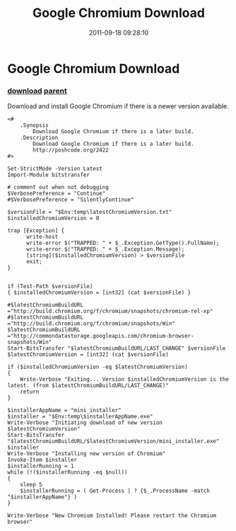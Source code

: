 ﻿---
pid:            2959
parent:         2422
children:       
poster:         MJWJ1
title:          Google Chromium Download
date:           2011-09-18 09:28:10
description:    Download and install Google Chromium if there is a newer version available.
format:         posh
---

# Google Chromium Download

### [download](2959.ps1) [parent](2422.md) 

Download and install Google Chromium if there is a newer version available.

```posh
<#
    .Synopsis
        Download Google Chromium if there is a later build.
    .Description
        Download Google Chromium if there is a later build.        
        http://poshcode.org/2422
#>

Set-StrictMode -Version Latest
Import-Module bitstransfer

# comment out when not debugging
$VerbosePreference = "Continue"
#$VerbosePreference = "SilentlyContinue"

$versionFile = "$Env:temp\latestChromiumVersion.txt"
$installedChromiumVersion = 0

trap [Exception] { 
      write-host
      write-error $("TRAPPED: " + $_.Exception.GetType().FullName); 
      write-error $("TRAPPED: " + $_.Exception.Message); 
      [string]($installedChromiumVersion) > $versionFile
      exit; 
}


if (Test-Path $versionFile)
{ $installedChromiumVersion = [int32] (cat $versionFile) }

#$latestChromiumBuildURL ="http://build.chromium.org/f/chromium/snapshots/chromium-rel-xp"
#$latestChromiumBuildURL ="http://build.chromium.org/f/chromium/snapshots/Win"
$latestChromiumBuildURL ="http://commondatastorage.googleapis.com/chromium-browser-snapshots/Win"
Start-BitsTransfer "$latestChromiumBuildURL/LAST_CHANGE" $versionFile
$latestChromiumVersion = [int32] (cat $versionFile)

if ($installedChromiumVersion -eq $latestChromiumVersion)
{ 
    Write-Verbose "Exiting... Version $installedChromiumVersion is the latest. (from $latestChromiumBuildURL/LAST_CHANGE)"
    return
}

$installerAppName = "mini_installer"
$installer = "$Env:temp\$installerAppName.exe"
Write-Verbose "Initiating download of new version $latestChromiumVersion"
Start-BitsTransfer "$latestChromiumBuildURL/$latestChromiumVersion/mini_installer.exe" $installer
Write-Verbose "Installing new version of Chromium"
Invoke-Item $installer
$installerRunning = 1
while (!($installerRunning -eq $null))
{ 
    sleep 5
    $installerRunning = ( Get-Process | ? {$_.ProcessName -match "$installerAppName"} )
}

Write-Verbose "New Chromium Installed! Please restart the Chromium browser"
```
